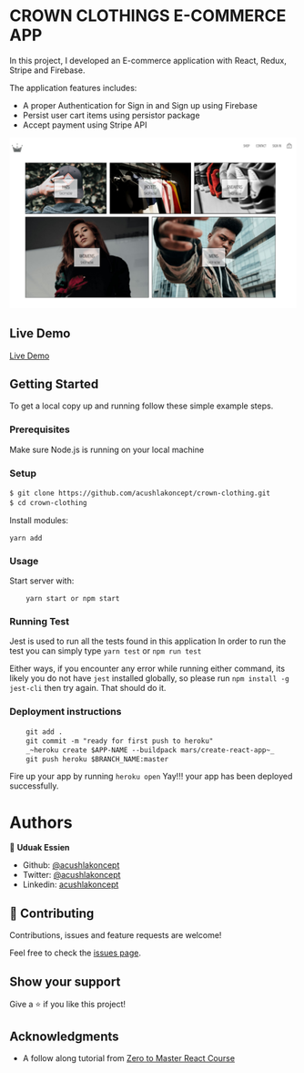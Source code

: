 # CROWN CLOTHINGS E-COMMERCE APP

In this project, I developed an E-commerce application with React, Redux, Stripe and Firebase.

The application features includes:
- A proper Authentication for Sign in and Sign up using Firebase
- Persist user cart items using persistor package 
- Accept payment using Stripe API

![screenshot](./crown-clothing.jpg)

## Live Demo
[Live Demo](https://cush-clothing.herokuapp.com/)
## Getting Started

To get a local copy up and running follow these simple example steps.

### Prerequisites

Make sure Node.js is running on your local machine

### Setup

~~~bash
$ git clone https://github.com/acushlakoncept/crown-clothing.git
$ cd crown-clothing
~~~

Install modules:

```
yarn add
```

### Usage

Start server with:

```
    yarn start or npm start
```
### Running Test
Jest is used to run all the tests found in this application
In order to run the test you can simply type `yarn test` or `npm run test`

Either ways, if you encounter any error while running either command, its likely you do not have `jest` installed globally, so please run `npm install -g jest-cli` then try again. That should do it.

### Deployment instructions

```
    git add .
    git commit -m "ready for first push to heroku"  
    _~heroku create $APP-NAME --buildpack mars/create-react-app~_
    git push heroku $BRANCH_NAME:master
```

Fire up your app by running `heroku open` Yay!!! your app has been deployed successfully.

# Authors

👤 **Uduak Essien**

- Github: [@acushlakoncept](https://github.com/acushlakoncept/)
- Twitter: [@acushlakoncept](https://twitter.com/acushlakoncept)
- Linkedin: [acushlakoncept](https://www.linkedin.com/in/acushlakoncept/)

## 🤝 Contributing

Contributions, issues and feature requests are welcome!

Feel free to check the [issues page](issues/).

## Show your support

Give a ⭐️ if you like this project!

## Acknowledgments
- A follow along tutorial from [Zero to Master React Course](https://www.udemy.com/course/complete-react-developer-zero-to-mastery/)
